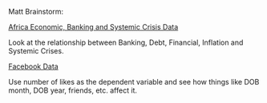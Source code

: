 Matt Brainstorm:

[Africa Economic, Banking and Systemic Crisis Data](https://www.kaggle.com/chirin/africa-economic-banking-and-systemic-crisis-data)

Look at the relationship between Banking, Debt, Financial, Inflation and Systemic Crises.

[Facebook Data](https://www.kaggle.com/sheenabatra/facebook-data)

Use number of likes as the dependent variable and see how things like DOB month, DOB year, friends, etc. affect it.